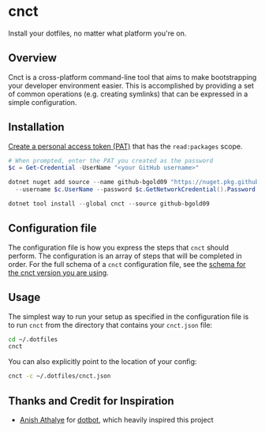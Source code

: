 # cnct

Install your dotfiles, no matter what platform you're on.

## Overview

Cnct is a cross-platform command-line tool that aims to make bootstrapping your developer environment
easier. This is accomplished by providing a set of common operations (e.g. creating symlinks) that can
be expressed in a simple configuration.

## Installation

[Create a personal access token (PAT)][create-pat] that has the `read:packages` scope.

```powershell
# When prompted, enter the PAT you created as the password
$c = Get-Credential -UserName "<your GitHub username>"

dotnet nuget add source --name github-bgold09 "https://nuget.pkg.github.com/bgold09/index.json" `
  --username $c.UserName --password $c.GetNetworkCredential().Password

dotnet tool install --global cnct --source github-bgold09 
```

## Configuration file

The configuration file is how you express the steps that `cnct` should perform. The configuration is an
array of steps that will be completed in order. For the full schema of a `cnct` configuration file, see
the [schema for the cnct version you are using](schema).

## Usage

The simplest way to run your setup as specified in the configuration file is to run `cnct` from the
directory that contains your `cnct.json` file:

```sh
cd ~/.dotfiles
cnct
```

You can also explicitly point to the location of your config:

```sh
cnct -c ~/.dotfiles/cnct.json
```

## Thanks and Credit for Inspiration

* [Anish Athalye](https://github.com/anishathalye) for [dotbot](https://github.com/anishathalye/dotbot),
  which heavily inspired this project

[create-pat]: https://docs.github.com/en/github/authenticating-to-github/keeping-your-account-and-data-secure/creating-a-personal-access-token